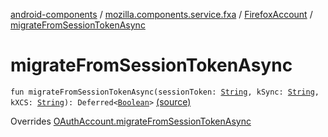 [android-components](../../index.md) / [mozilla.components.service.fxa](../index.md) / [FirefoxAccount](index.md) / [migrateFromSessionTokenAsync](./migrate-from-session-token-async.md)

# migrateFromSessionTokenAsync

`fun migrateFromSessionTokenAsync(sessionToken: `[`String`](https://kotlinlang.org/api/latest/jvm/stdlib/kotlin/-string/index.html)`, kSync: `[`String`](https://kotlinlang.org/api/latest/jvm/stdlib/kotlin/-string/index.html)`, kXCS: `[`String`](https://kotlinlang.org/api/latest/jvm/stdlib/kotlin/-string/index.html)`): Deferred<`[`Boolean`](https://kotlinlang.org/api/latest/jvm/stdlib/kotlin/-boolean/index.html)`>` [(source)](https://github.com/mozilla-mobile/android-components/blob/master/components/service/firefox-accounts/src/main/java/mozilla/components/service/fxa/FirefoxAccount.kt#L139)

Overrides [OAuthAccount.migrateFromSessionTokenAsync](../../mozilla.components.concept.sync/-o-auth-account/migrate-from-session-token-async.md)

